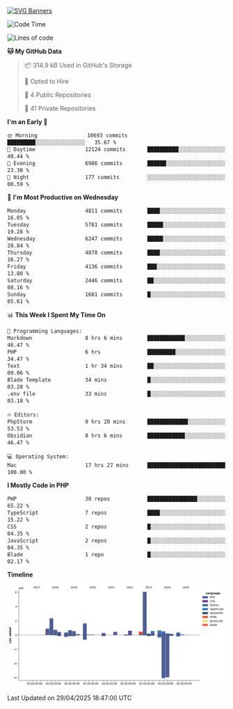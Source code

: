 [![SVG Banners](https://svg-banners.vercel.app/api?type=glitch&text1=Gere_Lajos%F0%9F%92%BB&width=800&height=400)](https://github.com/Akshay090/svg-banners)

<!--START_SECTION:waka-->
![Code Time](http://img.shields.io/badge/Code%20Time-2%2C408%20hrs%2043%20mins-blue)

![Lines of code](https://img.shields.io/badge/From%20Hello%20World%20I%27ve%20Written-18.2%20million%20lines%20of%20code-blue)

**🐱 My GitHub Data** 

> 📦 314.9 kB Used in GitHub's Storage 
 > 
> 💼 Opted to Hire
 > 
> 📜 4 Public Repositories 
 > 
> 🔑 41 Private Repositories 
 > 
**I'm an Early 🐤** 

```text
🌞 Morning                10693 commits       █████████░░░░░░░░░░░░░░░░   35.67 % 
🌆 Daytime                12124 commits       ██████████░░░░░░░░░░░░░░░   40.44 % 
🌃 Evening                6986 commits        ██████░░░░░░░░░░░░░░░░░░░   23.30 % 
🌙 Night                  177 commits         ░░░░░░░░░░░░░░░░░░░░░░░░░   00.59 % 
```
📅 **I'm Most Productive on Wednesday** 

```text
Monday                   4811 commits        ████░░░░░░░░░░░░░░░░░░░░░   16.05 % 
Tuesday                  5781 commits        █████░░░░░░░░░░░░░░░░░░░░   19.28 % 
Wednesday                6247 commits        █████░░░░░░░░░░░░░░░░░░░░   20.84 % 
Thursday                 4878 commits        ████░░░░░░░░░░░░░░░░░░░░░   16.27 % 
Friday                   4136 commits        ███░░░░░░░░░░░░░░░░░░░░░░   13.80 % 
Saturday                 2446 commits        ██░░░░░░░░░░░░░░░░░░░░░░░   08.16 % 
Sunday                   1681 commits        █░░░░░░░░░░░░░░░░░░░░░░░░   05.61 % 
```


📊 **This Week I Spent My Time On** 

```text
💬 Programming Languages: 
Markdown                 8 hrs 6 mins        ████████████░░░░░░░░░░░░░   46.47 % 
PHP                      6 hrs               █████████░░░░░░░░░░░░░░░░   34.47 % 
Text                     1 hr 34 mins        ██░░░░░░░░░░░░░░░░░░░░░░░   09.06 % 
Blade Template           34 mins             █░░░░░░░░░░░░░░░░░░░░░░░░   03.28 % 
.env file                33 mins             █░░░░░░░░░░░░░░░░░░░░░░░░   03.18 % 

🔥 Editors: 
PhpStorm                 9 hrs 20 mins       █████████████░░░░░░░░░░░░   53.53 % 
Obsidian                 8 hrs 6 mins        ████████████░░░░░░░░░░░░░   46.47 % 

💻 Operating System: 
Mac                      17 hrs 27 mins      █████████████████████████   100.00 % 
```

**I Mostly Code in PHP** 

```text
PHP                      30 repos            ████████████████░░░░░░░░░   65.22 % 
TypeScript               7 repos             ████░░░░░░░░░░░░░░░░░░░░░   15.22 % 
CSS                      2 repos             █░░░░░░░░░░░░░░░░░░░░░░░░   04.35 % 
JavaScript               2 repos             █░░░░░░░░░░░░░░░░░░░░░░░░   04.35 % 
Blade                    1 repo              █░░░░░░░░░░░░░░░░░░░░░░░░   02.17 % 
```



**Timeline**

![Lines of Code chart](https://raw.githubusercontent.com/gere-lajos/gere-lajos/main/assets/bar_graph.png)


 Last Updated on 29/04/2025 18:47:00 UTC
<!--END_SECTION:waka-->
